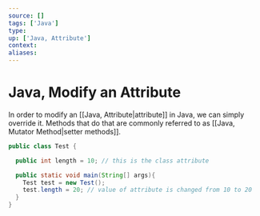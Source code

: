 ```yaml
---
source: []
tags: ['Java']
type:
up: ['Java, Attribute']
context:
aliases:
---
```


# Java, Modify an Attribute

In order to modify an [[Java, Attribute|attribute]] in Java, we can simply override it. Methods that do that are commonly referred to as [[Java, Mutator Method|setter methods]].

```java
public class Test {

  public int length = 10; // this is the class attribute

  public static void main(String[] args){
    Test test = new Test();
    test.length = 20; // value of attribute is changed from 10 to 20
  }
}
```
